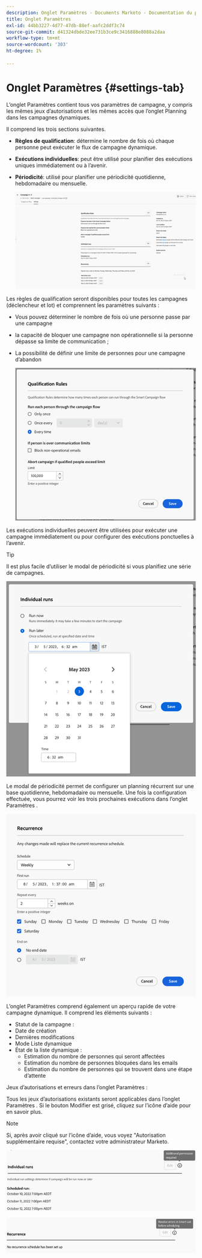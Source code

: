 ```yaml
---
description: Onglet Paramètres - Documents Marketo - Documentation du produit
title: Onglet Paramètres
exl-id: 44bb3227-4d77-47db-88ef-aafc2ddf3c74
source-git-commit: d41324dbde32ee731b3ce9c3416888e8088a2daa
workflow-type: tm+mt
source-wordcount: '303'
ht-degree: 1%

---
```


# Onglet Paramètres {#settings-tab}

L’onglet Paramètres contient tous vos paramètres de campagne, y compris les mêmes jeux d’autorisations et les mêmes accès que l’onglet Planning dans les campagnes dynamiques.

Il comprend les trois sections suivantes.

* **Règles de qualification**: détermine le nombre de fois où chaque personne peut exécuter le flux de campagne dynamique.

* **Exécutions individuelles**: peut être utilisé pour planifier des exécutions uniques immédiatement ou à l’avenir.

* **Périodicité**: utilisé pour planifier une périodicité quotidienne, hebdomadaire ou mensuelle.

  ![](assets/settings-tab-1.png)

Les règles de qualification seront disponibles pour toutes les campagnes (déclencheur et lot) et comprennent les paramètres suivants :

* Vous pouvez déterminer le nombre de fois où une personne passe par une campagne
* la capacité de bloquer une campagne non opérationnelle si la personne dépasse sa limite de communication ;
* La possibilité de définir une limite de personnes pour une campagne d’abandon

  ![](assets/settings-tab-2.png)

Les exécutions individuelles peuvent être utilisées pour exécuter une campagne immédiatement ou pour configurer des exécutions ponctuelles à l’avenir.

>[!TIP]
>
>Il est plus facile d’utiliser le modal de périodicité si vous planifiez une série de campagnes.

![](assets/settings-tab-3.png)

Le modal de périodicité permet de configurer un planning récurrent sur une base quotidienne, hebdomadaire ou mensuelle. Une fois la configuration effectuée, vous pourrez voir les trois prochaines exécutions dans l’onglet Paramètres .

![](assets/settings-tab-4.png)

L’onglet Paramètres comprend également un aperçu rapide de votre campagne dynamique. Il comprend les éléments suivants :

* Statut de la campagne :
* Date de création
* Dernières modifications
* Mode Liste dynamique
* État de la liste dynamique :
   * Estimation du nombre de personnes qui seront affectées
   * Estimation du nombre de personnes bloquées dans les emails
   * Estimation du nombre de personnes qui se trouvent dans une étape d’attente

Jeux d’autorisations et erreurs dans l’onglet Paramètres :

Tous les jeux d’autorisations existants seront applicables dans l’onglet Paramètres . Si le bouton Modifier est grisé, cliquez sur l’icône d’aide pour en savoir plus.

>[!NOTE]
>
>Si, après avoir cliqué sur l’icône d’aide, vous voyez &quot;Autorisation supplémentaire requise&quot;, contactez votre administrateur Marketo.

![](assets/settings-tab-5.png)

![](assets/settings-tab-6.png)

